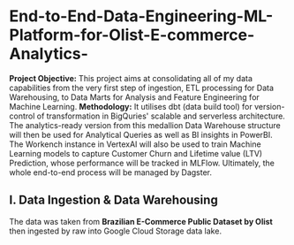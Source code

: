 # End-to-End-Data-Engineering-ML-Platform-for-Olist-E-commerce-Analytics-

**Project Objective:** This project aims at consolidating all of my data capabilities from the very first step of ingestion, ETL processing for Data Warehousing, to Data Marts for Analysis and Feature Engineering for Machine Learning. 
**Methodology:** It utilises dbt (data build tool) for version-control of transformation in BigQuries' scalable and serverless architecture. The analytics-ready version from this medallion Data Warehouse structure will then be used for Analytical Queries as well as BI insights in PowerBI. The Workench instance in VertexAI will also be used to train Machine Learning models to capture Customer Churn and Lifetime value (LTV) Prediction, whose performance will be tracked in MLFlow. Ultimately, the whole end-to-end process will be managed by Dagster.

## I. Data Ingestion & Data Warehousing
The data was taken from **Brazilian E-Commerce Public Dataset by Olist** then ingested by raw into Google Cloud Storage data lake.
